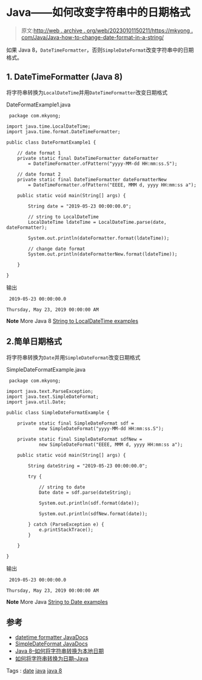 # Java——如何改变字符串中的日期格式

> 原文:[http://web . archive . org/web/20230101150211/https://mkyong . com/Java/Java-how-to-change-date-format-in-a-string/](http://web.archive.org/web/20230101150211/https://mkyong.com/java/java-how-to-change-date-format-in-a-string/)

如果 Java 8，`DateTimeFormatter`，否则`SimpleDateFormat`改变字符串中的日期格式。

## 1\. DateTimeFormatter (Java 8)

将字符串转换为`LocalDateTime`并用`DateTimeFormatter`改变日期格式

DateFormatExample1.java

```
 package com.mkyong;

import java.time.LocalDateTime;
import java.time.format.DateTimeFormatter;

public class DateFormatExample1 {

	// date format 1
    private static final DateTimeFormatter dateFormatter 
		= DateTimeFormatter.ofPattern("yyyy-MM-dd HH:mm:ss.S");

	// date format 2
    private static final DateTimeFormatter dateFormatterNew 
		= DateTimeFormatter.ofPattern("EEEE, MMM d, yyyy HH:mm:ss a");

    public static void main(String[] args) {

        String date = "2019-05-23 00:00:00.0";

		// string to LocalDateTime
        LocalDateTime ldateTime = LocalDateTime.parse(date, dateFormatter);

        System.out.println(dateFormatter.format(ldateTime));

        // change date format
        System.out.println(dateFormatterNew.format(ldateTime));

    }

} 
```

输出

```
 2019-05-23 00:00:00.0

Thursday, May 23, 2019 00:00:00 AM 
```

**Note**
More Java 8 [String to LocalDateTime examples](http://web.archive.org/web/20210817223541/https://www.mkyong.com/java8/java-8-how-to-convert-string-to-localdate/)

## 2.简单日期格式

将字符串转换为`Date`并用`SimpleDateFormat`改变日期格式

SimpleDateFormatExample.java

```
 package com.mkyong;

import java.text.ParseException;
import java.text.SimpleDateFormat;
import java.util.Date;

public class SimpleDateFormatExample {

    private static final SimpleDateFormat sdf = 
			new SimpleDateFormat("yyyy-MM-dd HH:mm:ss.S");

    private static final SimpleDateFormat sdfNew = 
			new SimpleDateFormat("EEEE, MMM d, yyyy HH:mm:ss a");

    public static void main(String[] args) {

        String dateString = "2019-05-23 00:00:00.0";

        try {

			// string to date
            Date date = sdf.parse(dateString);

            System.out.println(sdf.format(date));

            System.out.println(sdfNew.format(date));

        } catch (ParseException e) {
            e.printStackTrace();
        }

    }

} 
```

输出

```
 2019-05-23 00:00:00.0

Thursday, May 23, 2019 00:00:00 AM 
```

**Note**
More Java [String to Date examples](http://web.archive.org/web/20210817223541/https://www.mkyong.com/java/how-to-convert-string-to-date-java/)

## 参考

*   [datetime formatter JavaDocs](http://web.archive.org/web/20210817223541/https://docs.oracle.com/javase/8/docs/api/java/time/format/DateTimeFormatter.html)
*   [SimpleDateFormat JavaDocs](http://web.archive.org/web/20210817223541/https://docs.oracle.com/javase/8/docs/api/java/text/SimpleDateFormat.html)
*   [Java 8–如何将字符串转换为本地日期](http://web.archive.org/web/20210817223541/https://www.mkyong.com/java8/java-8-how-to-convert-string-to-localdate/)
*   [如何将字符串转换为日期–Java](http://web.archive.org/web/20210817223541/https://www.mkyong.com/java/how-to-convert-string-to-date-java/)

Tags : [date](http://web.archive.org/web/20210817223541/https://mkyong.com/tag/date/) [java](http://web.archive.org/web/20210817223541/https://mkyong.com/tag/java/) [java 8](http://web.archive.org/web/20210817223541/https://mkyong.com/tag/java-8/)<input type="hidden" id="mkyong-current-postId" value="15097">